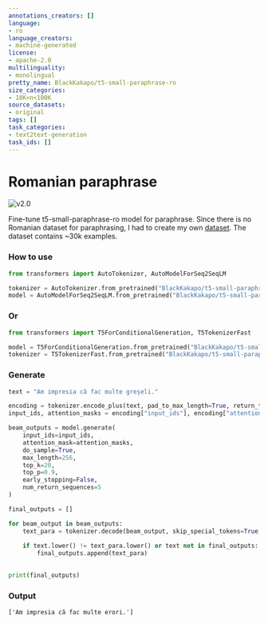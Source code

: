 ```yaml
---
annotations_creators: []
language:
- ro
language_creators:
- machine-generated
license: 
- apache-2.0
multilinguality:
- monolingual
pretty_name: BlackKakapo/t5-small-paraphrase-ro
size_categories:
- 10K<n<100K
source_datasets:
- original
tags: []
task_categories:
- text2text-generation
task_ids: []
---
```

# Romanian paraphrase

![v2.0](https://img.shields.io/badge/V.2-17.08.2022-brightgreen)

Fine-tune t5-small-paraphrase-ro model for paraphrase. Since there is no Romanian dataset for paraphrasing, I had to create my own [dataset](https://huggingface.co/datasets/BlackKakapo/paraphrase-ro-v2). The dataset contains ~30k examples.

### How to use

```python
from transformers import AutoTokenizer, AutoModelForSeq2SeqLM

tokenizer = AutoTokenizer.from_pretrained("BlackKakapo/t5-small-paraphrase-ro-v2")
model = AutoModelForSeq2SeqLM.from_pretrained("BlackKakapo/t5-small-paraphrase-ro-v2")
```

### Or

```python
from transformers import T5ForConditionalGeneration, T5TokenizerFast 

model = T5ForConditionalGeneration.from_pretrained("BlackKakapo/t5-small-paraphrase-ro-v2")
tokenizer = T5TokenizerFast.from_pretrained("BlackKakapo/t5-small-paraphrase-ro-v2")
```

### Generate

```python
text = "Am impresia că fac multe greșeli."

encoding = tokenizer.encode_plus(text, pad_to_max_length=True, return_tensors="pt")
input_ids, attention_masks = encoding["input_ids"], encoding["attention_mask"]

beam_outputs = model.generate(
    input_ids=input_ids, 
    attention_mask=attention_masks,
    do_sample=True,
    max_length=256,
    top_k=20,
    top_p=0.9,
    early_stopping=False,
    num_return_sequences=5
)

final_outputs = []

for beam_output in beam_outputs:
    text_para = tokenizer.decode(beam_output, skip_special_tokens=True,clean_up_tokenization_spaces=True)
    
    if text.lower() != text_para.lower() or text not in final_outputs:
        final_outputs.append(text_para)
        

print(final_outputs)      
```
### Output

```out
['Am impresia că fac multe erori.']
```